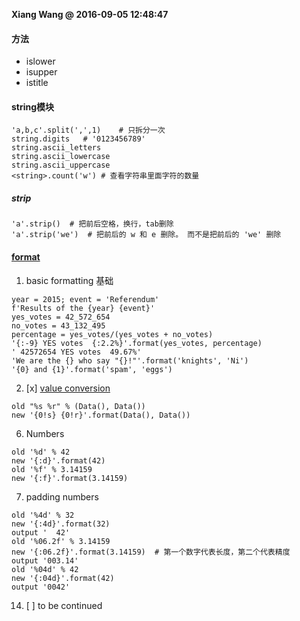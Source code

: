 **Xiang Wang @ 2016-09-05 12:48:47**


#### 方法
* islower
* isupper
* istitle

#### string模块
```
'a,b,c'.split(',',1)    # 只拆分一次
string.digits   # '0123456789'
string.ascii_letters
string.ascii_lowercase
string.ascii_uppercase
<string>.count('w') # 查看字符串里面字符的数量
```

##### strip
```
'a'.strip()  # 把前后空格，换行，tab删除
'a'.strip('we')  # 把前后的 w 和 e 删除。 而不是把前后的 'we' 删除
```

#### [format](https://pyformat.info/)
1. basic formatting 基础
```
year = 2015; event = 'Referendum'
f'Results of the {year} {event}'
yes_votes = 42_572_654
no_votes = 43_132_495
percentage = yes_votes/(yes_votes + no_votes)
'{:-9} YES votes  {:2.2%}'.format(yes_votes, percentage)
' 42572654 YES votes  49.67%'
'We are the {} who say "{}!"'.format('knights', 'Ni')
'{0} and {1}'.format('spam', 'eggs')
```

2. [x] [value conversion](https://pyformat.info/#conversion_flags)
```
old "%s %r" % (Data(), Data())
new '{0!s} {0!r}'.format(Data(), Data())
```

6. Numbers
```
old '%d' % 42
new '{:d}'.format(42)
old '%f' % 3.14159
new '{:f}'.format(3.14159)
```
7. padding numbers
```
old '%4d' % 32
new '{:4d}'.format(32)
output '  42'
old '%06.2f' % 3.14159
new '{:06.2f}'.format(3.14159)  # 第一个数字代表长度，第二个代表精度
output '003.14'
old '%04d' % 42
new '{:04d}'.format(42)
output '0042'
```
14. [ ] to be continued  
